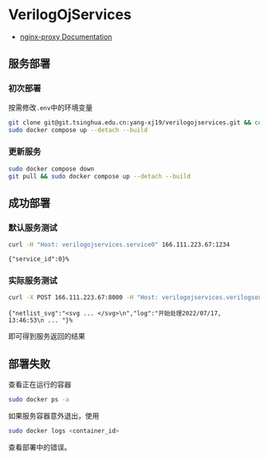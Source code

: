 # VerilogOjServices

- [nginx-proxy Documentation](https://github.com/nginx-proxy/nginx-proxy)

## 服务部署


### 初次部署

按需修改`.env`中的环境变量

```sh
git clone git@git.tsinghua.edu.cn:yang-xj19/verilogojservices.git && cd verilogojservices
sudo docker compose up --detach --build
```

### 更新服务

```sh
sudo docker compose down
git pull && sudo docker compose up --detach --build
```

## 成功部署

### 默认服务测试

```sh
curl -H "Host: verilogojservices.service0" 166.111.223.67:1234
```

```
{"service_id":0}%
```

### 实际服务测试

```sh
curl -X POST 166.111.223.67:8000 -H "Host: verilogojservices.verilogsources2netlistsvg"  -H "Content-Type: application/json" --data '{"verilog_sources": ["module top(in, out);\ninput in;\noutput out;\nassign out = ~in;\nendmodule"],"top_module": "top"}' 
```

```
{"netlist_svg":"<svg ... </svg>\n","log":"开始处理2022/07/17, 13:46:53\n ... "}%
```

即可得到服务返回的结果

## 部署失败

查看正在运行的容器

```sh
sudo docker ps -a
```

如果服务容器意外退出，使用

```sh
sudo docker logs <container_id>
```

查看部署中的错误。
